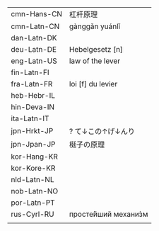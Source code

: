 | | |
|-|-|
| cmn-Hans-CN | 杠杆原理 |  |
| cmn-Latn-CN | gànggǎn yuánlǐ |  |
| dan-Latn-DK |  |  |
| deu-Latn-DE | Hebelgesetz [n] |  |
| eng-Latn-US | law of the lever |  |
| fin-Latn-FI |  |  |
| fra-Latn-FR | loi [f] du levier |  |
| heb-Hebr-IL |  |  |
| hin-Deva-IN |  |  |
| ita-Latn-IT |  |  |
| jpn-Hrkt-JP | ? て↓この↑げ↓んり |  |
| jpn-Jpan-JP | 梃子の原理 |  |
| kor-Hang-KR |  |  |
| kor-Kore-KR |  |  |
| nld-Latn-NL |  |  |
| nob-Latn-NO |  |  |
| por-Latn-PT |  |  |
| rus-Cyrl-RU | просте́йший механи́зм |  |
|  |  |
